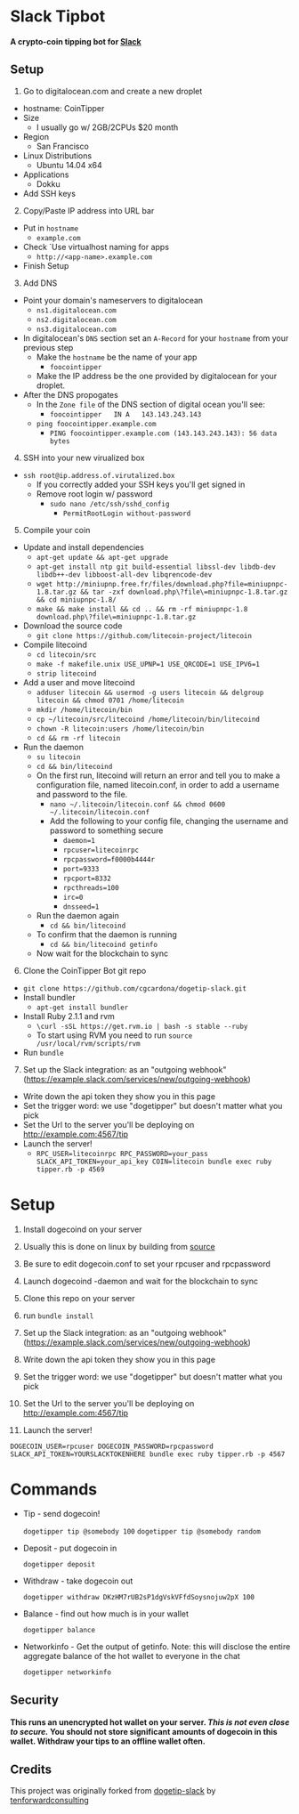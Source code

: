 # Slack Tipbot

#### A crypto-coin tipping bot for [Slack](https://slack.com)

## Setup

1. Go to digitalocean.com and create a new droplet
  * hostname: CoinTipper
  * Size
    * I usually go w/ 2GB/2CPUs $20 month
  * Region
    * San Francisco
  * Linux Distributions
    * Ubuntu 14.04 x64
  * Applications
    * Dokku
  * Add SSH keys
2. Copy/Paste IP address into URL bar
  * Put in `hostname`
    * `example.com`
  * Check `Use virtualhost naming for apps
    * `http://<app-name>.example.com`
  * Finish Setup
3. Add DNS
  * Point your domain's nameservers to digitalocean
    * `ns1.digitalocean.com`
    * `ns2.digitalocean.com`
    * `ns3.digitalocean.com`
  * In digitalocean's `DNS` section set an `A-Record` for your `hostname` from your previous step
    * Make the `hostname` be the name of your app
      * `foocointipper`
    * Make the IP address be the one provided by digitalocean for your droplet.
  * After the DNS propogates
    * In the `Zone file` of the DNS section of digital ocean you'll see:
      * `foocointipper	 IN A	143.143.243.143`
    * `ping foocointipper.example.com`
      * `PING foocointipper.example.com (143.143.243.143): 56 data bytes`
4. SSH into your new virualized box
  * `ssh root@ip.address.of.virutalized.box`
    * If you correctly added your SSH keys you'll get signed in
    * Remove root login w/ password
      * `sudo nano /etc/ssh/sshd_config`
        * `PermitRootLogin without-password`
5. Compile your coin
  * Update and install dependencies
    * `apt-get update && apt-get upgrade`
    * `apt-get install ntp git build-essential libssl-dev libdb-dev libdb++-dev libboost-all-dev libqrencode-dev`
    * `wget http://miniupnp.free.fr/files/download.php?file=miniupnpc-1.8.tar.gz && tar -zxf download.php\?file\=miniupnpc-1.8.tar.gz && cd miniupnpc-1.8/`
    * `make && make install && cd .. && rm -rf miniupnpc-1.8 download.php\?file\=miniupnpc-1.8.tar.gz`
  * Download the source code
    * `git clone https://github.com/litecoin-project/litecoin`
  * Compile litecoind
    * `cd litecoin/src`
    * `make -f makefile.unix USE_UPNP=1 USE_QRCODE=1 USE_IPV6=1`
    * `strip litecoind`
  * Add a user and move litecoind
    * `adduser litecoin && usermod -g users litecoin && delgroup litecoin && chmod 0701 /home/litecoin`
    * `mkdir /home/litecoin/bin`
    * `cp ~/litecoin/src/litecoind /home/litecoin/bin/litecoind`
    * `chown -R litecoin:users /home/litecoin/bin`
    * `cd && rm -rf litecoin`
  * Run the daemon
    * `su litecoin`
    * `cd && bin/litecoind`    
    * On the first run, litecoind will return an error and tell you to make a configuration file, named litecoin.conf, in order to add a username and password to the file.
      * `nano ~/.litecoin/litecoin.conf && chmod 0600 ~/.litecoin/litecoin.conf`
      * Add the following to your config file, changing the username and password to something secure
        * `daemon=1`
        * `rpcuser=litecoinrpc`
        * `rpcpassword=f0000b4444r`
        * `port=9333`
        * `rpcport=8332`
        * `rpcthreads=100`
        * `irc=0`
        * `dnsseed=1`
    * Run the daemon again
      * `cd && bin/litecoind` 
    * To confirm that the daemon is running
      * `cd && bin/litecoind getinfo`
    * Now wait for the blockchain to sync
6. Clone the CoinTipper Bot git repo
  * `git clone https://github.com/cgcardona/dogetip-slack.git`
  * Install bundler
    * `apt-get install bundler`
  * Install Ruby 2.1.1 and rvm
    * `\curl -sSL https://get.rvm.io | bash -s stable --ruby`
    * To start using RVM you need to run `source /usr/local/rvm/scripts/rvm`
  * Run `bundle`
7. Set up the Slack integration: as an "outgoing webhook" (https://example.slack.com/services/new/outgoing-webhook)
  * Write down the api token they show you in this page
  * Set the trigger word: we use "dogetipper" but doesn't matter what you pick
  * Set the Url to the server you'll be deploying on http://example.com:4567/tip
  * Launch the server!
    * `RPC_USER=litecoinrpc RPC_PASSWORD=your_pass SLACK_API_TOKEN=your_api_key COIN=litecoin bundle exec ruby tipper.rb -p 4569`


# Setup
1.  Install dogecoind on your server

  1. Usually this is done on linux by building from [source](https://github.com/dogecoin/dogecoin)
  2. Be sure to edit dogecoin.conf to set your rpcuser and rpcpassword
  3. Launch dogecoind -daemon and wait for the blockchain to sync

2. Clone this repo on your server

3. run `bundle install`

4. Set up the Slack integration: as an "outgoing webhook" (https://example.slack.com/services/new/outgoing-webhook)

  1. Write down the api token they show you in this page
  2. Set the trigger word: we use "dogetipper" but doesn't matter what you pick
  3. Set the Url to the server you'll be deploying on http://example.com:4567/tip

4. Launch the server!

  `DOGECOIN_USER=rpcuser DOGECOIN_PASSWORD=rpcpassword SLACK_API_TOKEN=YOURSLACKTOKENHERE bundle exec ruby tipper.rb -p 4567`
  

# Commands

* Tip - send dogecoin!

  `dogetipper tip @somebody 100`
  `dogetipper tip @somebody random`

* Deposit - put dogecoin in

  `dogetipper deposit`

* Withdraw - take dogecoin out

  `dogetipper withdraw DKzHM7rUB2sP1dgVskVFfdSoysnojuw2pX 100`

* Balance - find out how much is in your wallet

  `dogetipper balance`

* Networkinfo - Get the output of getinfo.  Note:  this will disclose the entire aggregate balance of the hot wallet to everyone in the chat

  `dogetipper networkinfo`

## Security

#### This runs an unencrypted hot wallet on your server.  ***This is not even close to secure.***  You should not store significant amounts of dogecoin in this wallet.  Withdraw your tips to an offline wallet often. 

## Credits

This project was originally forked from [dogetip-slack](https://github.com/tenforwardconsulting/dogetip-slack) by [tenforwardconsulting](https://github.com/tenforwardconsulting)
